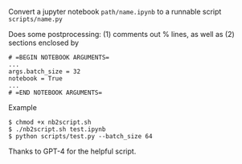 Convert a jupyter notebook  `path/name.ipynb` to a runnable script `scripts/name.py`

Does some postprocessing: (1) comments out % lines, as well as (2) sections enclosed by

    # =BEGIN NOTEBOOK ARGUMENTS=
    ...
    args.batch_size = 32
    notebook = True
    ...
    # =END NOTEBOOK ARGUMENTS=

Example

    $ chmod +x nb2script.sh
    $ ./nb2script.sh test.ipynb
    $ python scripts/test.py --batch_size 64

Thanks to GPT-4 for the helpful script.